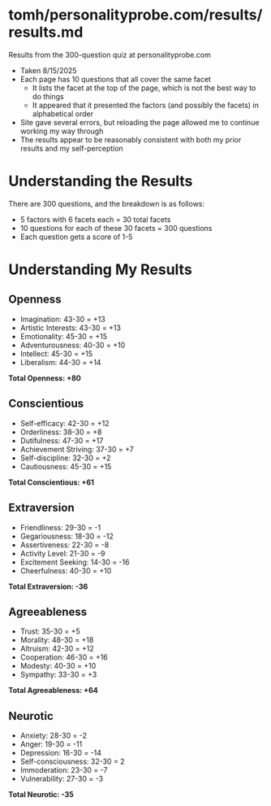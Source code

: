 
# tomh/personalityprobe.com/results/results.md

Results from the 300-question quiz at personalityprobe.com

- Taken 8/15/2025
- Each page has 10 questions that all cover the same facet
  - It lists the facet at the top of the page, which is not the best way to do things
  - It appeared that it presented the factors (and possibly the facets) in alphabetical order
- Site gave several errors, but reloading the page allowed me to continue working my way through
- The results appear to be reasonably consistent with both my prior results and my self-perception


# Understanding the Results

There are 300 questions, and the breakdown is as follows:

- 5 factors with 6 facets each = 30 total facets
- 10 questions for each of these 30 facets = 300 questions
- Each question gets a score of 1-5


# Understanding My Results

## Openness

- Imagination: 43-30 = +13
- Artistic Interests: 43-30 = +13
- Emotionality: 45-30 = +15
- Adventurousness: 40-30 = +10
- Intellect: 45-30 = +15
- Liberalism: 44-30 = +14

**Total Openness: +80**

## Conscientious

- Self-efficacy: 42-30 = +12
- Orderliness: 38-30 = +8
- Dutifulness: 47-30 = +17
- Achievement Striving: 37-30 = +7
- Self-discipline: 32-30 = +2
- Cautiousness: 45-30 = +15

**Total Conscientious: +61**

## Extraversion

- Friendliness: 29-30 = -1
- Gegariousness: 18-30 = -12
- Assertiveness: 22-30 = -8
- Activity Level: 21-30 = -9
- Excitement Seeking: 14-30 = -16
- Cheerfulness: 40-30 = +10

**Total Extraversion: -36**

## Agreeableness

- Trust: 35-30 = +5
- Morality: 48-30 = +18
- Altruism: 42-30 = +12
- Cooperation: 46-30 = +16
- Modesty: 40-30 = +10
- Sympathy: 33-30 = +3

**Total Agreeableness: +64**

## Neurotic

- Anxiety: 28-30 = -2
- Anger: 19-30 = -11
- Depression: 16-30 = -14
- Self-consciousness: 32-30 = 2
- Immoderation: 23-30 = -7
- Vulnerability: 27-30 = -3

**Total Neurotic: -35**

